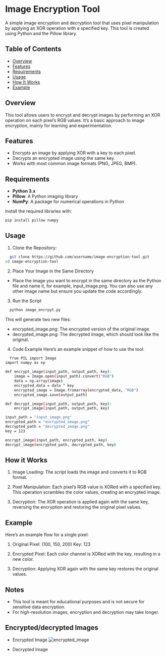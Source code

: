 # Image Encryption Tool

A simple image encryption and decryption tool that uses pixel manipulation by applying an XOR operation with a specified key. This tool is created using Python and the Pillow library.

## Table of Contents

- [Overview](#overview)
- [Features](#features)
- [Requirements](#requirements)
- [Usage](#usage)
- [How It Works](#how-it-works)
- [Example](#example)

## Overview

This tool allows users to encrypt and decrypt images by performing an XOR operation on each pixel’s RGB values. It’s a basic approach to image encryption, mainly for learning and experimentation.

## Features

- Encrypts an image by applying XOR with a key to each pixel.
- Decrypts an encrypted image using the same key.
- Works with most common image formats (PNG, JPEG, BMP).

## Requirements

- **Python 3.x**
- **Pillow**: A Python imaging library
- **NumPy**: A package for numerical operations in Python

Install the required libraries with:

```bash
pip install pillow numpy
```

## Usage


1. Clone the Repository:

```bash
  git clone https://github.com/username/image-encryption-tool.git
cd image-encryption-tool


```

2. Place Your Image in the Same Directory

- Place the image you want to encrypt in the same directory as the Python file and name it, for example, input_image.png. You can also use any other image name but ensure you update the code accordingly.

3. Run the Script

```bash
  python image_encrpyt.py

```

 This will generate two new files:

- encrypted_image.png: The encrypted version of the original image.
- decrypted_image.png: The decrypted image, which should look like the original.

4. Code Example
Here’s an example snippet of how to use the tool:

```bash
  from PIL import Image
import numpy as np

def encrypt_image(input_path, output_path, key):
    image = Image.open(input_path).convert("RGB")
    data = np.array(image)
    encrypted_data = data ^ key
    encrypted_image = Image.fromarray(encrypted_data, "RGB")
    encrypted_image.save(output_path)

def decrypt_image(input_path, output_path, key):
    encrypt_image(input_path, output_path, key)

input_path = "input_image.png"
encrypted_path = "encrypted_image.png"
decrypted_path = "decrypted_image.png"
key = 123

encrypt_image(input_path, encrypted_path, key)
decrypt_image(encrypted_path, decrypted_path, key)

```


## How it Works

1. Image Loading: The script loads the image and converts it to RGB format.

2. Pixel Manipulation: Each pixel’s RGB value is XORed with a specified key. This operation scrambles the color values, creating an encrypted image.

3. Decryption: The XOR operation is applied again with the same key, reversing the encryption and restoring the original pixel values.













## Example

Here’s an example flow for a single pixel:

1. Original Pixel: (100, 150, 200)
Key: 123

2. Encrypted Pixel: Each color channel is XORed with the key, resulting in a new color.

3. Decryption: Applying XOR again with the same key restores the original values.


## Notes

- This tool is meant for educational purposes and is not secure for sensitive data encryption.
- For high-resolution images, encryption and decryption may take longer.


## Encrypted/decrypted Images

- Encrypted Image
  ![encrypted_image](https://github.com/user-attachments/assets/388db305-21c1-4a4b-a58f-b7003dc697fe)

- Decrypted Image 
